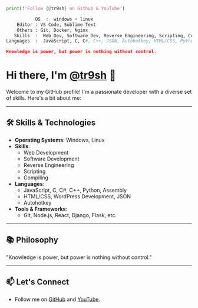 ```python
print(f'Follow {@tr9sh} on Github & YouTube')
```

```python
    	   OS  :  windows + linux
	Editor : VS Code, Sublime Text
	Others : Git, Docker, Nginx
   Skills  :  Web_Dev, Software_Dev, Reverse_Engineering, Scripting, Compiling
Languages  :  JavaScript, C, C#, C++, JSON, Autohotkey, HTML/CSS, Python, Assembly, Wordpress Dev
```

```json
Knowledge is power, but power is nothing without control.
```

# Hi there, I'm [@tr9sh](https://github.com/tr9sh) 👋

Welcome to my GitHub profile! I'm a passionate developer with a diverse set of skills. Here's a bit about me:

---

## 🛠️ Skills & Technologies

- **Operating Systems**: Windows, Linux
- **Skills**: 
  - Web Development
  - Software Development
  - Reverse Engineering
  - Scripting
  - Compiling
- **Languages**: 
  - JavaScript, C, C#, C++, Python, Assembly
  - HTML/CSS, WordPress Development, JSON
  - Autohotkey
- **Tools & Frameworks**:
  - Git, Node.js, React, Django, Flask, etc.

---

## 📚 Philosophy

"Knowledge is power, but power is nothing without control."

---

## 📫 Let's Connect

- Follow me on [GitHub](https://github.com/tr9sh) and [YouTube](https://www.youtube.com/channel/UCX...).
